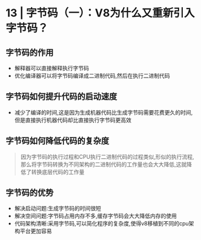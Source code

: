 # 13 | 字节码（一）：V8为什么又重新引入字节码？

## 字节码的作用
- 解释器可以直接解释执行字节码
- 优化编译器可以将字节码编译成二进制代码,然后在执行二进制代码


## 字节码如何提升代码的启动速度
- 减少了编译的时间,这是因为生成机器代码比生成字节码需要花费更久的时间,但是直接执行机器代码却比直接执行字节码更高效

## 字节码如何降低代码的复杂度
> 因为字节码的执行过程和CPU执行二进制代码的过程类似,形似的执行流程,那么将字节码转换为不同架构的二进制代码的工作量也会大大降低,这就降低了转换底层代码的工作量

## 字节码的优势
- 解决启动问题:生成字节码的时间很短
- 解决空间问题:字节码占用内存不多,缓存字节码会大大降低内存的使用
- 代码架构清晰:采用字节码,可以简化程序的复杂度,使得v8移植到不同的cpu架构平台更加容易

